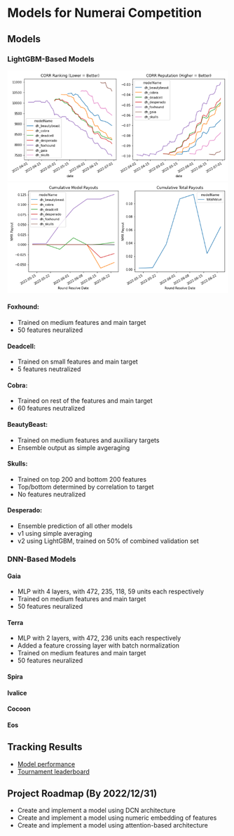 # Models for Numerai Competition

## Models
### **LightGBM-Based Models**

<img width="706" alt="image" src="https://raw.githubusercontent.com/hiydavid/numerai-models/main/plots/CorrRankPlots.png">
<img width="706" alt="image" src="https://raw.githubusercontent.com/hiydavid/numerai-models/main/plots/PayoutPlots.png">

#### Foxhound: 
* Trained on medium features and main target
* 50 features neuralized

#### Deadcell: 
* Trained on small features and main target
* 5 features neutralized

#### Cobra: 
* Trained on rest of the features and main target
* 60 features neutralized

#### BeautyBeast: 
* Trained on medium features and auxiliary targets
* Ensemble output as simple avgeraging

#### Skulls:
* Trained on top 200 and bottom 200 features
* Top/bottom determined by correlation to target
* No features neutralized

#### Desperado: 
* Ensemble prediction of all other models
* v1 using simple averaging
* v2 using LightGBM, trained on 50% of combined validation set

### DNN-Based Models

#### Gaia
* MLP with 4 layers, with 472, 235, 118, 59 units each respectively
* Trained on medium features and main target
* 50 features neuralized

#### Terra
* MLP with 2 layers, with 472, 236 units each respectively
* Added a feature crossing layer with batch normalization
* Trained on medium features and main target
* 50 features neuralized

#### Spira
#### Ivalice
#### Cocoon
#### Eos


## Tracking Results
* [Model performance](https://numer.ai/models)
* [Tournament leaderboard](https://numer.ai/tournament)

## Project Roadmap (By 2022/12/31)
* Create and implement a model using DCN architecture
* Create and implement a model using numeric embedding of features
* Create and implement a model using attention-based architecture
